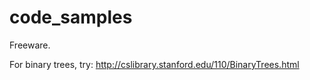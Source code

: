 # code_samples

Freeware.

For binary trees, try:
http://cslibrary.stanford.edu/110/BinaryTrees.html


